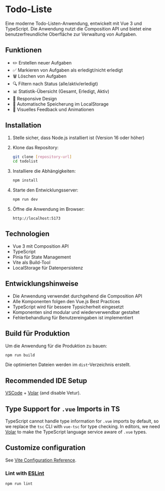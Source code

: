 # Todo-Liste

Eine moderne Todo-Listen-Anwendung, entwickelt mit Vue 3 und TypeScript. Die Anwendung nutzt die Composition API und bietet eine benutzerfreundliche Oberfläche zur Verwaltung von Aufgaben.

## Funktionen

- ✏️ Erstellen neuer Aufgaben
- ✅ Markieren von Aufgaben als erledigt/nicht erledigt
- 🗑️ Löschen von Aufgaben
- 🔍 Filtern nach Status (alle/aktiv/erledigt)
- 📊 Statistik-Übersicht (Gesamt, Erledigt, Aktiv)
- 📱 Responsive Design
- 💾 Automatische Speicherung im LocalStorage
- 🎨 Visuelles Feedback und Animationen

## Installation

1. Stelle sicher, dass Node.js installiert ist (Version 16 oder höher)

2. Klone das Repository:
   ```bash
   git clone [repository-url]
   cd todolist
   ```

3. Installiere die Abhängigkeiten:
   ```bash
   npm install
   ```

4. Starte den Entwicklungsserver:
   ```bash
   npm run dev
   ```

5. Öffne die Anwendung im Browser:
   ```
   http://localhost:5173
   ```

## Technologien

- Vue 3 mit Composition API
- TypeScript
- Pinia für State Management
- Vite als Build-Tool
- LocalStorage für Datenpersistenz

## Entwicklungshinweise

- Die Anwendung verwendet durchgehend die Composition API
- Alle Komponenten folgen den Vue.js Best Practices
- TypeScript wird für bessere Typsicherheit eingesetzt
- Komponenten sind modular und wiederverwendbar gestaltet
- Fehlerbehandlung für Benutzereingaben ist implementiert

## Build für Produktion

Um die Anwendung für die Produktion zu bauen:

```bash
npm run build
```

Die optimierten Dateien werden im `dist`-Verzeichnis erstellt.

## Recommended IDE Setup

[VSCode](https://code.visualstudio.com/) + [Volar](https://marketplace.visualstudio.com/items?itemName=Vue.volar) (and disable Vetur).

## Type Support for `.vue` Imports in TS

TypeScript cannot handle type information for `.vue` imports by default, so we replace the `tsc` CLI with `vue-tsc` for type checking. In editors, we need [Volar](https://marketplace.visualstudio.com/items?itemName=Vue.volar) to make the TypeScript language service aware of `.vue` types.

## Customize configuration

See [Vite Configuration Reference](https://vite.dev/config/).

### Lint with [ESLint](https://eslint.org/)

```sh
npm run lint
```
